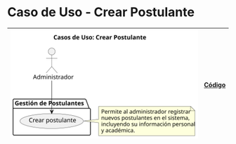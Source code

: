 # Caso de Uso - Crear Postulante

| ![Diagrama de Clases](/casos_de_uso/imagenes/administrador/Crear_Postulante.svg) | [Código](/casos_de_uso/diagrama_casos_de_uso/administrador/crear_postulante/crear_postulante1.puml) |
|----------------------------------------------------------------------------------|-----------------------------------------------------------------------------------------------------|
